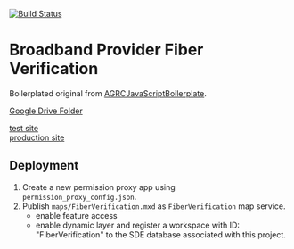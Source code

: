 [![Build Status](https://travis-ci.org/agrc/fiber-verification.svg)](https://travis-ci.org/agrc/fiber-verification)

Broadband Provider Fiber Verification
===================================

Boilerplated original from [AGRCJavaScriptBoilerplate](https://github.com/agrc/AGRCJavaScriptProjectBoilerPlate).

[Google Drive Folder](https://drive.google.com/a/utah.gov/folderview?id=0ByBPl4Mwaw9IWVdnZEExZzhtalE&usp=sharing)


[test site](http://test.mapserv.utah.gov/fiberavailabilitymap/)  
[production site](https://fiberediting.mapserv.utah.gov/map/)


## Deployment
1. Create a new permission proxy app using `permission_proxy_config.json`.
1. Publish `maps/FiberVerification.mxd` as `FiberVerification` map service.
    - enable feature access
    - enable dynamic layer and register a workspace with ID: "FiberVerification" to the SDE database associated with this project.
